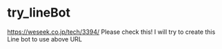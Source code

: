 # try_lineBot

https://weseek.co.jp/tech/3394/
Please check this!
I will try to create this Line bot to use above URL
